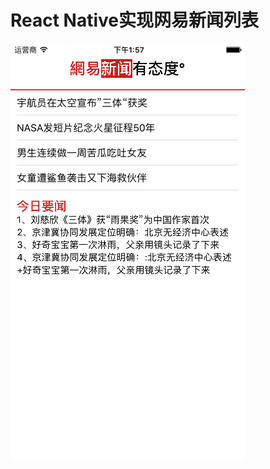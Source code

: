 # React Native实现网易新闻列表
![](https://raw.githubusercontent.com/AbelSu131/ReactTest/master/Screen.png)
